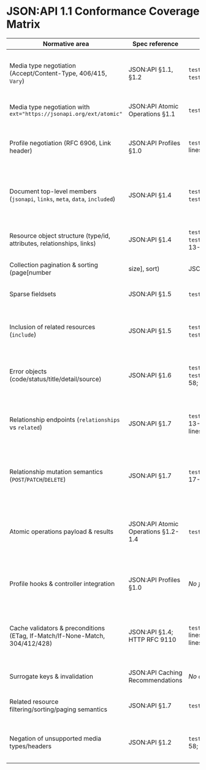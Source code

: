 # JSON:API 1.1 Conformance Coverage Matrix

| Normative area | Spec reference | Tests exercising behaviour | Status | Notes |
| --- | --- | --- | --- | --- |
| Media type negotiation (Accept/Content-Type, 406/415, `Vary`) | JSON:API §1.1, §1.2 | `tests/Functional/ContentNegotiationTest.php` lines 28-64; `tests/Functional/Errors/NegotiationErrorsTest.php` lines 17-58 | ✅ OK | Strict JSON:API media type enforced; Vary: Accept header asserted. No coverage for charset handling or multiple media ranges. |
| Media type negotiation with `ext="https://jsonapi.org/ext/atomic"` | JSON:API Atomic Operations §1.1 | `tests/Functional/Atomic/AtomicOperationsTest.php` lines 34-90 | ✅ OK | Atomic operations require ext parameter and reject missing ext. |
| Profile negotiation (RFC 6906, Link header) | JSON:API Profiles §1.0 | `tests/Functional/Profile/ProfileNegotiationSubscriberTest.php` lines 23-74 | ⚠️ Partially covered | Subscriber decorates responses; no functional tests on Accept `profile` negotiation, conflict handling, or interaction with controllers. |
| Document top-level members (`jsonapi`, `links`, `meta`, `data`, `included`) | JSON:API §1.4 | `tests/Functional/CollectionGetTest.php` lines 12-27; `tests/Functional/ResourceGetTest.php` lines 12-51 | ✅ OK | Documents include jsonapi version, pagination links, resource data. Meta pagination covered; general meta semantics untested. |
| Resource object structure (type/id, attributes, relationships, links) | JSON:API §1.4 | `tests/Functional/ResourceGetTest.php` lines 33-50; `tests/Functional/Relationships/RelationshipGetTest.php` lines 13-38 | ✅ OK | Resource and relationship linkage validated. Gaps for relationship meta/links overrides. |
| Collection pagination & sorting (page[number|size], sort) | JSON:API §1.5 | `tests/Functional/SortAndPageTest.php` lines 12-34 | ✅ OK | Basic page & sort interactions verified; cursor pagination and page-based error paths missing. |
| Sparse fieldsets | JSON:API §1.5 | `tests/Functional/FieldsTest.php` lines 12-23 | ✅ OK | Single-type sparse fieldset supported; no tests for multi-type or relationship fields. |
| Inclusion of related resources (`include`) | JSON:API §1.5 | `tests/Functional/IncludeTest.php` lines 12-28; `tests/Functional/ResourceGetTest.php` lines 53-64 | ✅ OK | Include populates `included` collection and relationship linkage; nesting depth & cycles untested. |
| Error objects (code/status/title/detail/source) | JSON:API §1.6 | `tests/Functional/Errors/ValidationErrorsTest.php` lines 21-79; `tests/Functional/Errors/NegotiationErrorsTest.php` lines 17-58; `tests/Functional/ResourceWriteTest.php` lines 104-225 | ⚠️ Partially covered | Validation, negotiation, and conflict errors mapped; gaps for top-level `meta`, `links`, multiple sources, bulk error formatting. |
| Relationship endpoints (`relationships` vs `related`) | JSON:API §1.7 | `tests/Functional/Relationships/RelationshipGetTest.php` lines 13-38; `tests/Functional/Relationships/RelatedGetTest.php` lines 14-52 | ✅ OK | Relationship linkage and related resources delivered; no coverage for 204 empty to-one responses or relationship-level meta. |
| Relationship mutation semantics (`POST`/`PATCH`/`DELETE`) | JSON:API §1.7 | `tests/Functional/Relationships/RelationshipWriteTest.php` lines 17-156 | ✅ OK | to-many add/remove/replace and to-one patch covered; missing concurrency/precondition scenarios and 202 asynchronous responses. |
| Atomic operations payload & results | JSON:API Atomic Operations §1.2-1.4 | `tests/Functional/Atomic/AtomicOperationsTest.php` lines 15-163 | ⚠️ Partially covered | Validates add/remove op scaffolding and errors; lacks transactionality, conditional ops, `atomic:results` error reporting, and side-effect coverage. |
| Profile hooks & controller integration | JSON:API Profiles §1.0 | *No functional coverage* | ❌ Gap | Need e2e tests ensuring negotiated profiles influence resource serialization, conflicts produce 406, and profile opt-outs respected. |
| Cache validators & preconditions (ETag, If-Match/If-None-Match, 304/412/428) | JSON:API §1.4; HTTP RFC 9110 | `tests/Unit/Http/Cache/ConditionalRequestEvaluatorTest.php` lines 18-116; `tests/Unit/Http/Cache/HeadersApplierTest.php` lines 18-30 | ⚠️ Partially covered | Evaluator logic tested; missing integration ensuring controllers emit validators per resource/include/fields combos and HEAD support. |
| Surrogate keys & invalidation | JSON:API Caching Recommendations | *No coverage* | ❌ Gap | Surrogate key publication/invalidation not exercised. |
| Related resource filtering/sorting/paging semantics | JSON:API §1.7 | `tests/Functional/Relationships/RelatedGetTest.php` lines 29-44 | ⚠️ Partially covered | Basic pagination on related; filtering/sorting/inclusion interplay untested. |
| Negation of unsupported media types/headers | JSON:API §1.2 | `tests/Functional/Errors/NegotiationErrorsTest.php` lines 17-58; `tests/Functional/ResourceWriteTest.php` lines 218-241 | ✅ OK | 406/415 errors emitted with proper headers. Need tests for 415 on relationships/atomic endpoints. |
